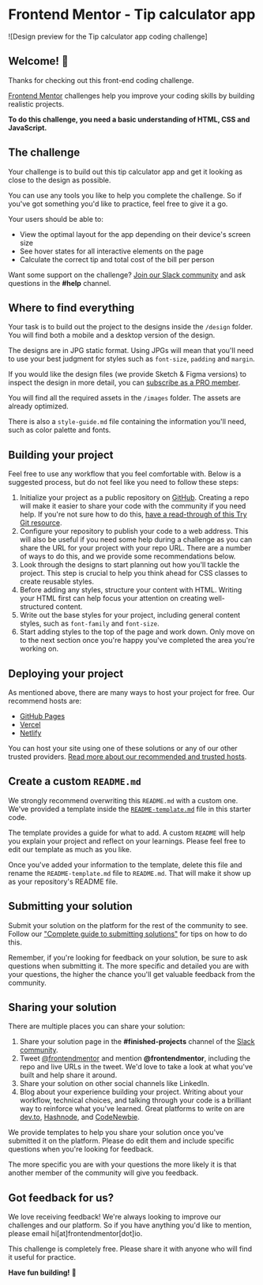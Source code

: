 # Frontend Mentor - Tip calculator app

![Design preview for the Tip calculator app coding challenge]

## Welcome! 👋

Thanks for checking out this front-end coding challenge.

[Frontend Mentor](https://www.frontendmentor.io) challenges help you improve your coding skills by building realistic projects.

**To do this challenge, you need a basic understanding of HTML, CSS and JavaScript.**

## The challenge

Your challenge is to build out this tip calculator app and get it looking as close to the design as possible.

You can use any tools you like to help you complete the challenge. So if you've got something you'd like to practice, feel free to give it a go.

Your users should be able to:

- View the optimal layout for the app depending on their device's screen size
- See hover states for all interactive elements on the page
- Calculate the correct tip and total cost of the bill per person

Want some support on the challenge? [Join our Slack community](https://www.frontendmentor.io/slack) and ask questions in the **#help** channel.

## Where to find everything

Your task is to build out the project to the designs inside the `/design` folder. You will find both a mobile and a desktop version of the design. 

The designs are in JPG static format. Using JPGs will mean that you'll need to use your best judgment for styles such as `font-size`, `padding` and `margin`. 

If you would like the design files (we provide Sketch & Figma versions) to inspect the design in more detail, you can [subscribe as a PRO member](https://www.frontendmentor.io/pro).

You will find all the required assets in the `/images` folder. The assets are already optimized.

There is also a `style-guide.md` file containing the information you'll need, such as color palette and fonts.

## Building your project

Feel free to use any workflow that you feel comfortable with. Below is a suggested process, but do not feel like you need to follow these steps:

1. Initialize your project as a public repository on [GitHub](https://github.com/). Creating a repo will make it easier to share your code with the community if you need help. If you're not sure how to do this, [have a read-through of this Try Git resource](https://try.github.io/).
2. Configure your repository to publish your code to a web address. This will also be useful if you need some help during a challenge as you can share the URL for your project with your repo URL. There are a number of ways to do this, and we provide some recommendations below.
3. Look through the designs to start planning out how you'll tackle the project. This step is crucial to help you think ahead for CSS classes to create reusable styles.
4. Before adding any styles, structure your content with HTML. Writing your HTML first can help focus your attention on creating well-structured content.
5. Write out the base styles for your project, including general content styles, such as `font-family` and `font-size`.
6. Start adding styles to the top of the page and work down. Only move on to the next section once you're happy you've completed the area you're working on.

## Deploying your project

As mentioned above, there are many ways to host your project for free. Our recommend hosts are:

- [GitHub Pages](https://pages.github.com/)
- [Vercel](https://vercel.com/)
- [Netlify](https://www.netlify.com/)

You can host your site using one of these solutions or any of our other trusted providers. [Read more about our recommended and trusted hosts](https://medium.com/frontend-mentor/frontend-mentor-trusted-hosting-providers-bf000dfebe).

## Create a custom `README.md`

We strongly recommend overwriting this `README.md` with a custom one. We've provided a template inside the [`README-template.md`](./README-template.md) file in this starter code.

The template provides a guide for what to add. A custom `README` will help you explain your project and reflect on your learnings. Please feel free to edit our template as much as you like.

Once you've added your information to the template, delete this file and rename the `README-template.md` file to `README.md`. That will make it show up as your repository's README file.

## Submitting your solution

Submit your solution on the platform for the rest of the community to see. Follow our ["Complete guide to submitting solutions"](https://medium.com/frontend-mentor/a-complete-guide-to-submitting-solutions-on-frontend-mentor-ac6384162248) for tips on how to do this.

Remember, if you're looking for feedback on your solution, be sure to ask questions when submitting it. The more specific and detailed you are with your questions, the higher the chance you'll get valuable feedback from the community.

## Sharing your solution

There are multiple places you can share your solution:

1. Share your solution page in the **#finished-projects** channel of the [Slack community](https://www.frontendmentor.io/slack). 
2. Tweet [@frontendmentor](https://twitter.com/frontendmentor) and mention **@frontendmentor**, including the repo and live URLs in the tweet. We'd love to take a look at what you've built and help share it around.
3. Share your solution on other social channels like LinkedIn.
4. Blog about your experience building your project. Writing about your workflow, technical choices, and talking through your code is a brilliant way to reinforce what you've learned. Great platforms to write on are [dev.to](https://dev.to/), [Hashnode](https://hashnode.com/), and [CodeNewbie](https://community.codenewbie.org/).

We provide templates to help you share your solution once you've submitted it on the platform. Please do edit them and include specific questions when you're looking for feedback. 

The more specific you are with your questions the more likely it is that another member of the community will give you feedback.

## Got feedback for us?

We love receiving feedback! We're always looking to improve our challenges and our platform. So if you have anything you'd like to mention, please email hi[at]frontendmentor[dot]io.

This challenge is completely free. Please share it with anyone who will find it useful for practice.

**Have fun building!** 🚀
